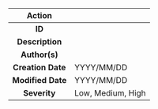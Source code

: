 | Action            |                                                                                                      |
|:-----------------:|:-----------------------------------------------------------------------------------------------------|
| **ID**            |            |
| **Description**   |            |
| **Author(s)**     |            |
| **Creation Date** | YYYY/MM/DD |
| **Modified Date** | YYYY/MM/DD |
| **Severity**      | Low, Medium, High   |



